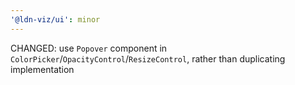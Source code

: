 ```yaml
---
'@ldn-viz/ui': minor
---
```


CHANGED: use `Popover` component in `ColorPicker`/`OpacityControl`/`ResizeControl`, rather than duplicating implementation
